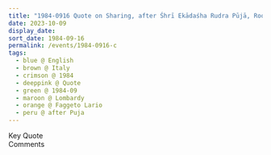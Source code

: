 ```yaml
---
title: "1984-0916 Quote on Sharing, after Śhrī Ekādaśha Rudra Pūjā, Room, Hotel, Faggeto Lario (7 kms NE of Como),  Lombardy, Italy from the book The Divine Mother by Duilio Cartocci, Page 180"
date: 2023-10-09
display_date: 
sort_date: 1984-09-16
permalink: /events/1984-0916-c
tags:
  - blue @ English
  - brown @ Italy
  - crimson @ 1984
  - deeppink @ Quote
  - green @ 1984-09
  - maroon @ Lombardy
  - orange @ Faggeto Lario
  - peru @ after Puja
---
```


<wave-list>
  <list-title color="green" width="75">Key Quote</list-title>
  <list-item color="BlanchedAlmond"  width="200"></list-item>
  <list-item color="Lavender"></list-item>
  <list-item color="BlanchedAlmond"></list-item>
</wave-list>

<br>

<wave-list>
  <list-title color="green" width="75">Comments</list-title>
  <list-item color="BlanchedAlmond"  width="200"></list-item>
  <list-item color="Lavender"></list-item>
  <list-item color="BlanchedAlmond"></list-item>
</wave-list>